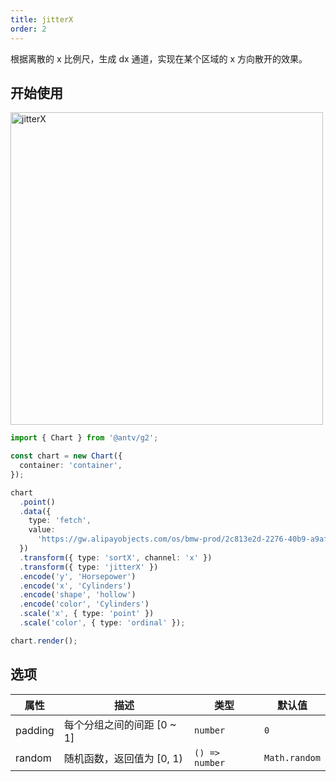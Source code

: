 ```yaml
---
title: jitterX
order: 2
---
```


根据离散的 x 比例尺，生成 dx 通道，实现在某个区域的 x 方向散开的效果。

## 开始使用

<img alt="jitterX" src="https://mdn.alipayobjects.com/mdn/huamei_qa8qxu/afts/img/A*0BaMRpu8tN8AAAAAAAAAAAAADmJ7AQ" width="500" />

```ts
import { Chart } from '@antv/g2';

const chart = new Chart({
  container: 'container',
});

chart
  .point()
  .data({
    type: 'fetch',
    value:
      'https://gw.alipayobjects.com/os/bmw-prod/2c813e2d-2276-40b9-a9af-cf0a0fb7e942.csv',
  })
  .transform({ type: 'sortX', channel: 'x' })
  .transform({ type: 'jitterX' })
  .encode('y', 'Horsepower')
  .encode('x', 'Cylinders')
  .encode('shape', 'hollow')
  .encode('color', 'Cylinders')
  .scale('x', { type: 'point' })
  .scale('color', { type: 'ordinal' });

chart.render();
```

## 选项

| 属性               | 描述                                           | 类型                 | 默认值                 |
|-------------------|------------------------------------------------|---------------------|-----------------------|
| padding           | 每个分组之间的间距 [0 ~ 1]                        | `number`            | `0`                   |  
| random            | 随机函数，返回值为 [0, 1)                         | `() => number`      | `Math.random`         |
